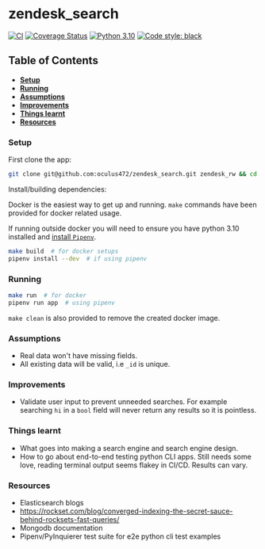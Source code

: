 # zendesk_search
[![CI](https://github.com/oculus472/zendesk_search/actions/workflows/ci.yml/badge.svg)](https://github.com/oculus472/zendesk_search/actions/workflows/ci.yml) [![Coverage Status](https://coveralls.io/repos/github/oculus472/zendesk_search/badge.svg?branch=main&service=github)](https://coveralls.io/github/oculus472/zendesk_search?branch=main) [![Python 3.10](https://img.shields.io/badge/python-3.10-blue.svg)](https://www.python.org/downloads/release/python-310/) [![Code style: black](https://img.shields.io/badge/code%20style-black-000000.svg)](https://github.com/psf/black)

## Table of Contents

* [**Setup**](#setup)
* [**Running**](#running)
* [**Assumptions**](#assumptions)
* [**Improvements**](#improvements)
* [**Things learnt**](#things-learnt)
* [**Resources**](#resources)

### Setup

First clone the app:

```sh
git clone git@github.com:oculus472/zendesk_search.git zendesk_rw && cd zendesk_rw
```

Install/building dependencies:

Docker is the easiest way to get up and running. `make` commands have been provided for docker related usage.

If running outside docker you will need to ensure you have python 3.10 installed and [install `Pipenv`](https://pypi.org/project/pipenv/).

```sh
make build  # for docker setups
pipenv install --dev  # if using pipenv
```

### Running

```sh
make run  # for docker
pipenv run app  # using pipenv
```

`make clean` is also provided to remove the created docker image.

### Assumptions
- Real data won't have missing fields.
- All existing data will be valid, i.e `_id` is unique.

### Improvements
- Validate user input to prevent unneeded searches. For example searching `hi` in a `bool` field will never return any results so it is pointless.

### Things learnt
- What goes into making a search engine and search engine design.
- How to go about end-to-end testing python CLI apps. Still needs some love, reading terminal output seems flakey in CI/CD. Results can vary.

### Resources
- Elasticsearch blogs
- https://rockset.com/blog/converged-indexing-the-secret-sauce-behind-rocksets-fast-queries/
- Mongodb documentation
- Pipenv/PyInquierer test suite for e2e python cli test examples